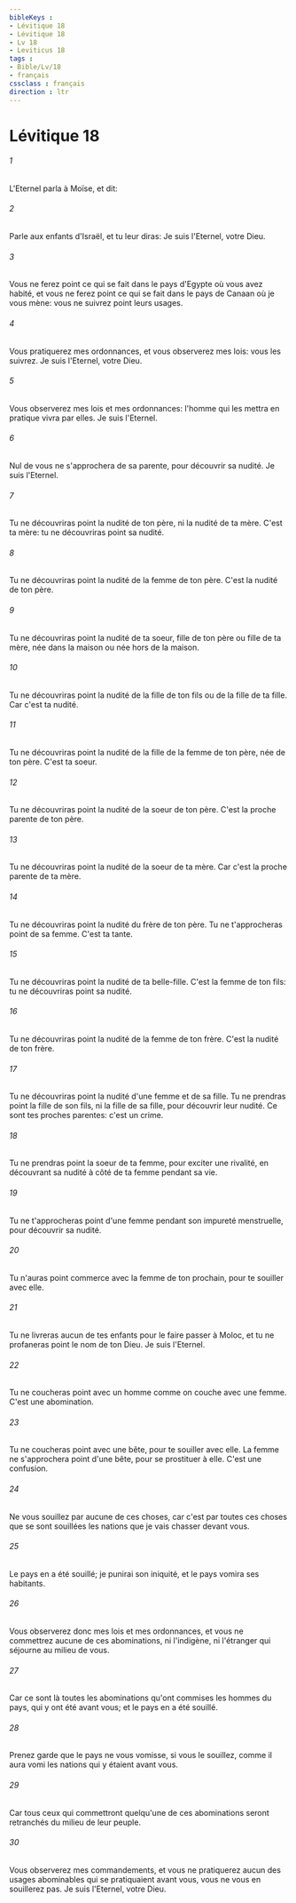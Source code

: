 ```yaml
---
bibleKeys : 
- Lévitique 18
- Lévitique 18
- Lv 18
- Leviticus 18
tags : 
- Bible/Lv/18
- français
cssclass : français
direction : ltr
---
```


# Lévitique 18

###### 1
L'Eternel parla à Moïse, et dit:
###### 2
Parle aux enfants d'Israël, et tu leur diras: Je suis l'Eternel, votre Dieu.
###### 3
Vous ne ferez point ce qui se fait dans le pays d'Egypte où vous avez habité, et vous ne ferez point ce qui se fait dans le pays de Canaan où je vous mène: vous ne suivrez point leurs usages.
###### 4
Vous pratiquerez mes ordonnances, et vous observerez mes lois: vous les suivrez. Je suis l'Eternel, votre Dieu.
###### 5
Vous observerez mes lois et mes ordonnances: l'homme qui les mettra en pratique vivra par elles. Je suis l'Eternel.
###### 6
Nul de vous ne s'approchera de sa parente, pour découvrir sa nudité. Je suis l'Eternel.
###### 7
Tu ne découvriras point la nudité de ton père, ni la nudité de ta mère. C'est ta mère: tu ne découvriras point sa nudité.
###### 8
Tu ne découvriras point la nudité de la femme de ton père. C'est la nudité de ton père.
###### 9
Tu ne découvriras point la nudité de ta soeur, fille de ton père ou fille de ta mère, née dans la maison ou née hors de la maison.
###### 10
Tu ne découvriras point la nudité de la fille de ton fils ou de la fille de ta fille. Car c'est ta nudité.
###### 11
Tu ne découvriras point la nudité de la fille de la femme de ton père, née de ton père. C'est ta soeur.
###### 12
Tu ne découvriras point la nudité de la soeur de ton père. C'est la proche parente de ton père.
###### 13
Tu ne découvriras point la nudité de la soeur de ta mère. Car c'est la proche parente de ta mère.
###### 14
Tu ne découvriras point la nudité du frère de ton père. Tu ne t'approcheras point de sa femme. C'est ta tante.
###### 15
Tu ne découvriras point la nudité de ta belle-fille. C'est la femme de ton fils: tu ne découvriras point sa nudité.
###### 16
Tu ne découvriras point la nudité de la femme de ton frère. C'est la nudité de ton frère.
###### 17
Tu ne découvriras point la nudité d'une femme et de sa fille. Tu ne prendras point la fille de son fils, ni la fille de sa fille, pour découvrir leur nudité. Ce sont tes proches parentes: c'est un crime.
###### 18
Tu ne prendras point la soeur de ta femme, pour exciter une rivalité, en découvrant sa nudité à côté de ta femme pendant sa vie.
###### 19
Tu ne t'approcheras point d'une femme pendant son impureté menstruelle, pour découvrir sa nudité.
###### 20
Tu n'auras point commerce avec la femme de ton prochain, pour te souiller avec elle.
###### 21
Tu ne livreras aucun de tes enfants pour le faire passer à Moloc, et tu ne profaneras point le nom de ton Dieu. Je suis l'Eternel.
###### 22
Tu ne coucheras point avec un homme comme on couche avec une femme. C'est une abomination.
###### 23
Tu ne coucheras point avec une bête, pour te souiller avec elle. La femme ne s'approchera point d'une bête, pour se prostituer à elle. C'est une confusion.
###### 24
Ne vous souillez par aucune de ces choses, car c'est par toutes ces choses que se sont souillées les nations que je vais chasser devant vous.
###### 25
Le pays en a été souillé; je punirai son iniquité, et le pays vomira ses habitants.
###### 26
Vous observerez donc mes lois et mes ordonnances, et vous ne commettrez aucune de ces abominations, ni l'indigène, ni l'étranger qui séjourne au milieu de vous.
###### 27
Car ce sont là toutes les abominations qu'ont commises les hommes du pays, qui y ont été avant vous; et le pays en a été souillé.
###### 28
Prenez garde que le pays ne vous vomisse, si vous le souillez, comme il aura vomi les nations qui y étaient avant vous.
###### 29
Car tous ceux qui commettront quelqu'une de ces abominations seront retranchés du milieu de leur peuple.
###### 30
Vous observerez mes commandements, et vous ne pratiquerez aucun des usages abominables qui se pratiquaient avant vous, vous ne vous en souillerez pas. Je suis l'Eternel, votre Dieu.
